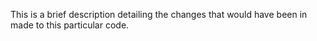 This is a brief description detailing the changes that would have been in made to this particular code.
